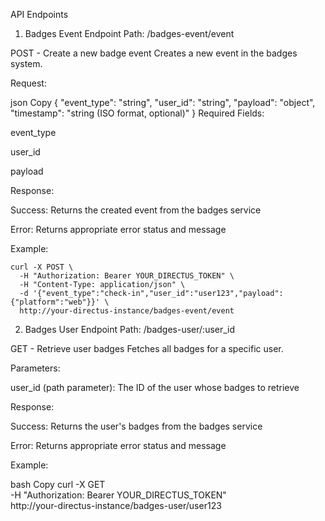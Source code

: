API Endpoints
1. Badges Event Endpoint
Path: /badges-event/event

POST - Create a new badge event
Creates a new event in the badges system.

Request:

json
Copy
{
  "event_type": "string",
  "user_id": "string",
  "payload": "object",
  "timestamp": "string (ISO format, optional)"
}
Required Fields:

event_type

user_id

payload

Response:

Success: Returns the created event from the badges service

Error: Returns appropriate error status and message

Example:

```
curl -X POST \
  -H "Authorization: Bearer YOUR_DIRECTUS_TOKEN" \
  -H "Content-Type: application/json" \
  -d '{"event_type":"check-in","user_id":"user123","payload":{"platform":"web"}}' \
  http://your-directus-instance/badges-event/event

```
2. Badges User Endpoint
Path: /badges-user/:user_id

GET - Retrieve user badges
Fetches all badges for a specific user.

Parameters:

user_id (path parameter): The ID of the user whose badges to retrieve

Response:

Success: Returns the user's badges from the badges service

Error: Returns appropriate error status and message

Example:

bash
Copy
curl -X GET \
  -H "Authorization: Bearer YOUR_DIRECTUS_TOKEN" \
  http://your-directus-instance/badges-user/user123
